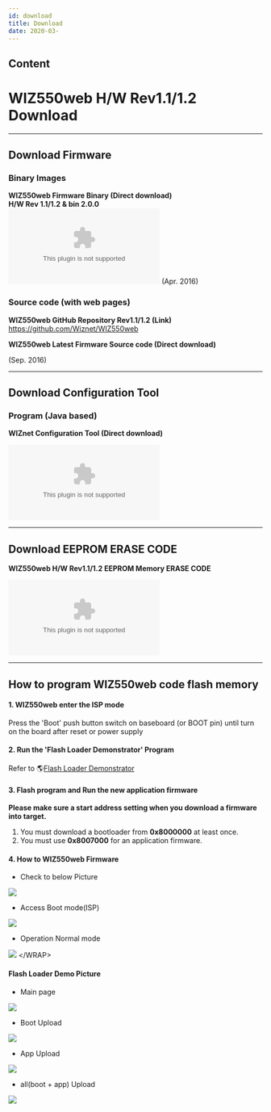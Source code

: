 ```yaml
---
id: download
title: Download
date: 2020-03-
---
```



## Content
# WIZ550web H/W Rev1.1/1.2 Download

-----

## Download Firmware

### Binary Images

 **WIZ550web Firmware Binary
(Direct download)**  
**H/W Rev 1.1/1.2 & bin 2.0.0**  
![WIZ550web H/W Rev1.1/1.2 & F/W bin v2.0.0
(zip)](/products/wiz550web/wiz550web_firmware_bin_v2.0.0.zip) (Apr.
2016) 
### Source code (with web pages)

**WIZ550web GitHub Repository
Rev1.1/1.2 (Link)** <https://github.com/Wiznet/WIZ550web>

**WIZ550web Latest Firmware Source code (Direct download)**  
  
(Sep. 2016) 

-----

## Download Configuration Tool

### Program (Java based)

 **WIZnet Configuration Tool
(Direct download)**

![WIZnet Configuration tool v1.02
(zip)](/products/wiz550s2e/wiznet_configuration_tool_ver1.02.zip)

-----

## Download EEPROM ERASE CODE

 **WIZ550web H/W Rev1.1/1.2
EEPROM Memory ERASE CODE**

![WIZ550web H/W Rev1.1/1.2 EEPROM ERASE
FILE(HEX)](/products/wiz550web/wiz550web_eeprom_erase_hex_file.zip)


-----
## How to program WIZ550web code flash memory



#### 1\. WIZ550web enter the ISP mode

Press the 'Boot' push button switch on baseboard (or BOOT pin) until
turn on the board after reset or power supply

#### 2\. Run the 'Flash Loader Demonstrator' Program

Refer to 🌎[Flash Loader
Demonstrator](http://www.st.com/web/en/catalog/tools/FM147/CL1794/SC961/SS1533/PF257525?s_searchtype=keyword)

#### 3\. Flash program and Run the new application firmware

**Please make sure a start address
setting when you download a firmware into target.**

1.  You must download a bootloader from **0x8000000** at least once.
2.  You must use **0x8007000** for an application firmware.


#### 4\. How to WIZ550web Firmware

  - Check to below Picture

![](/products/wiz550web/wiz550web_des.png)

  - Access Boot mode(ISP)

![](/products/wiz550web/wiz550web_ispmode.png)

  - Operation Normal mode

![](/products/wiz550web/wiz550web_normalmode.png) \</WRAP\>

#### Flash Loader Demo Picture

 
  * Main page


![](/products/wiz550web/wiz550web_fw_main.png)


  * Boot Upload


![](/products/wiz550web/wiz550web_fw_boot.png)


  * App Upload


![](/products/wiz550web/wiz550web_fw_app.png)


  * all(boot + app) Upload


![](/products/wiz550web/wiz550web_fw_all.png)
